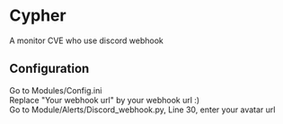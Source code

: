 # Cypher
A monitor CVE who use discord webhook

## Configuration
Go to Modules/Config.ini  
Replace "Your webhook url" by your webhook url :)  
Go to Module/Alerts/Discord_webhook.py, Line 30, enter your avatar url
